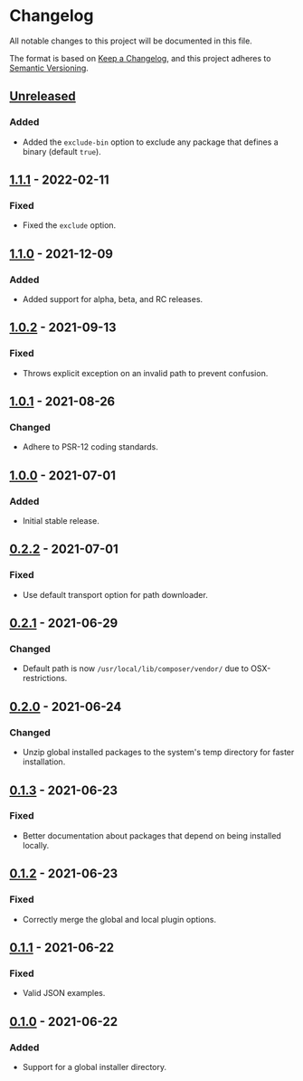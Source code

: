 # Changelog
All notable changes to this project will be documented in this file.

The format is based on [Keep a Changelog](https://keepachangelog.com/en/1.0.0/),
and this project adheres to [Semantic Versioning](https://semver.org/spec/v2.0.0.html).

## [Unreleased]
### Added
- Added the `exclude-bin` option to exclude any package that defines a binary (default `true`).

## [1.1.1] - 2022-02-11
### Fixed
- Fixed the `exclude` option.

## [1.1.0] - 2021-12-09
### Added
- Added support for alpha, beta, and RC releases.

## [1.0.2] - 2021-09-13
### Fixed
- Throws explicit exception on an invalid path to prevent confusion.

## [1.0.1] - 2021-08-26
### Changed
- Adhere to PSR-12 coding standards.

## [1.0.0] - 2021-07-01
### Added
- Initial stable release.

## [0.2.2] - 2021-07-01
### Fixed
- Use default transport option for path downloader.

## [0.2.1] - 2021-06-29
### Changed
- Default path is now `/usr/local/lib/composer/vendor/` due to OSX-restrictions.

## [0.2.0] - 2021-06-24
### Changed
- Unzip global installed packages to the system's temp directory for faster installation.

## [0.1.3] - 2021-06-23
### Fixed
- Better documentation about packages that depend on being installed locally.

## [0.1.2] - 2021-06-23
### Fixed
- Correctly merge the global and local plugin options.

## [0.1.1] - 2021-06-22
### Fixed
- Valid JSON examples.

## [0.1.0] - 2021-06-22
### Added
- Support for a global installer directory.

[Unreleased]: https://github.com/iwink/composer-global-installer/compare/v1.1.1...main
[1.1.1]: https://github.com/iwink/composer-global-installer/compare/v1.1.0...v1.1.1
[1.1.0]: https://github.com/iwink/composer-global-installer/compare/v1.0.2...v1.1.0
[1.0.2]: https://github.com/iwink/composer-global-installer/compare/v1.0.1...v1.0.2
[1.0.1]: https://github.com/iwink/composer-global-installer/compare/v1.0.0...v1.0.1
[1.0.0]: https://github.com/iwink/composer-global-installer/compare/v0.2.2...v1.0.0
[0.2.2]: https://github.com/iwink/composer-global-installer/compare/v0.2.1...v0.2.2
[0.2.1]: https://github.com/iwink/composer-global-installer/compare/v0.2.0...v0.2.1
[0.2.0]: https://github.com/iwink/composer-global-installer/compare/v0.1.3...v0.2.0
[0.1.3]: https://github.com/iwink/composer-global-installer/compare/v0.1.2...v0.1.3
[0.1.2]: https://github.com/iwink/composer-global-installer/compare/v0.1.1...v0.1.2
[0.1.1]: https://github.com/iwink/composer-global-installer/compare/v0.1.0...v0.1.1
[0.1.0]: https://github.com/iwink/composer-global-installer/releases/tag/v0.1.0
